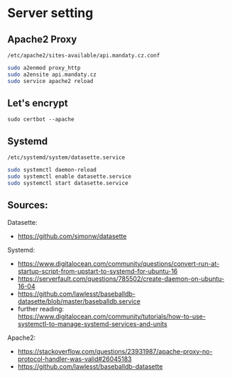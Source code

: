 # Server setting

## Apache2 Proxy
`/etc/apache2/sites-available/api.mandaty.cz.conf`

```bash
sudo a2enmod proxy_http
sudo a2ensite api.mandaty.cz
sudo service apache2 reload
```

## Let's encrypt
`sudo certbot --apache`

## Systemd
`/etc/systemd/system/datasette.service`

```bash
sudo systemctl daemon-reload
sudo systemctl enable datasette.service
sudo systemctl start datasette.service
```
## Sources:
Datasette:
- https://github.com/simonw/datasette

Systemd:
- https://www.digitalocean.com/community/questions/convert-run-at-startup-script-from-upstart-to-systemd-for-ubuntu-16
- https://serverfault.com/questions/785502/create-daemon-on-ubuntu-16-04
- https://github.com/lawlesst/baseballdb-datasette/blob/master/baseballdb.service
- further reading: https://www.digitalocean.com/community/tutorials/how-to-use-systemctl-to-manage-systemd-services-and-units

Apache2:
- https://stackoverflow.com/questions/23931987/apache-proxy-no-protocol-handler-was-valid#26045183
- https://github.com/lawlesst/baseballdb-datasette
